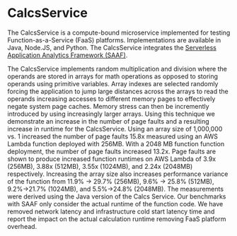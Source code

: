 # CalcsService

The CalcsService is a compute-bound microservice implemented for testing Function-as-a-Service (FaaS) platforms.  Implementations are available in Java, Node.JS, and Python.  The CalcsService integrates the [Serverless Application Analytics Framework (SAAF)](https://github.com/wlloyduw/SAAF).  

The CalcsService implements random multiplication and division where the operands are stored in arrays for math operations as opposed to storing operands using primitive variables.  Array indexes are selected randomly forcing the application to jump large distances across the arrays to read the operands increasing accesses to different memory pages to effectively negate system page caches.  Memory stress can then be incremently introduced by using increasingly larger arrays.  Using this technique we demonstrate an increase in the number of page faults and a resulting increase in runtime for the CalcsService.  Using an array size of 1,000,000 vs. 1 increased the number of page faults 15.8x measured using an AWS Lambda function deployed with 256MB.  With a 2048 MB function function deployment, the number of page faults increased 13.2x.  Page faults are shown to produce increased function runtimes on AWS Lambda of 3.9x (256MB), 3.88x (512MB), 3.55x (1024MB), and 2.24x (2048MB) respectively.  Increasing the array size also increases performance variance of the function from 11.9% -> 29.7% (256MB), 9.6% -> 25.8% (512MB), 9.2%->21.7% (1024MB), and 5.5%->24.8% (2048MB).  The measurements were derived using the Java version of the Calcs Service.  Our benchmarks with SAAF only consider the actual runtime of the function code.  We have removed network latency and infrastructure cold start latency time and report the impact on the actual calculation runtime removing FaaS platform overhead.


&nbsp;
